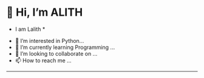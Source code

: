 #  👋 Hi, I’m **ALITH**
* I am Lalith *
- 👀 I’m interested in Python...
- 🌱 I’m currently learning Programming ...
- 💞️ I’m looking to collaborate on ...
- 📫 How to reach me ...
  
---
<!---
lalith1224/lalith1224 is a ✨ special ✨ repository because its `README.md` (this file) appears on your GitHub profile.
You can click the Preview link to take a look at your changes.
--->
